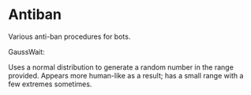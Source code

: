 # Antiban
Various anti-ban procedures for bots.


GaussWait:  

Uses a normal distribution to generate a random number in the range provided.
Appears more human-like as a result; has a small range with a few extremes sometimes.
